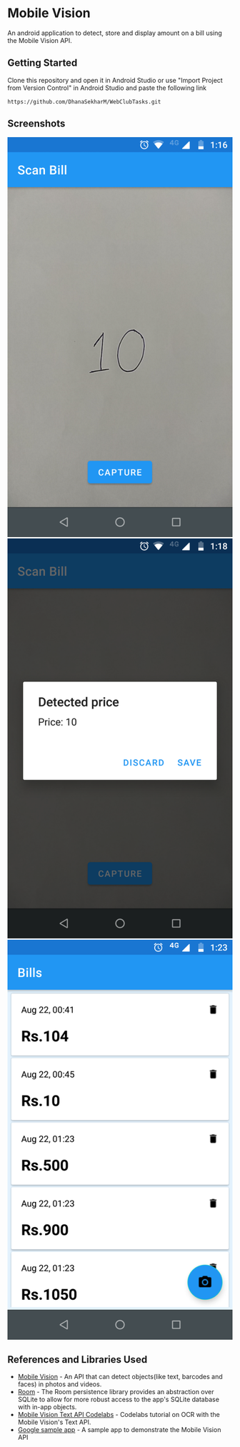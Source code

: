 # Mobile Vision

An android application to detect, store and display amount on a bill using the Mobile Vision API.



## Getting Started

Clone this repository and open it in Android Studio or use "Import Project from Version Control" in Android Studio and paste the following link

```
https://github.com/DhanaSekharM/WebClubTasks.git
```



## Screenshots

![](Screenshots/Scan.png)   ![](Screenshots/Detect.png)   ![](Screenshots/Display.png)





## References and Libraries Used



- [Mobile Vision](https://developers.google.com/android/reference/com/google/android/gms/vision/package-summary) - An API that can detect objects(like text, barcodes and faces) in photos and videos.
- [Room](https://developer.android.com/topic/libraries/architecture/room) - The Room persistence library provides an abstraction over SQLite to allow for more robust            access to the app's SQLite database with in-app objects.
- [Mobile Vision Text API Codelabs](https://codelabs.developers.google.com/codelabs/mobile-vision-ocr/#0) - Codelabs tutorial on OCR with the Mobile Vision's Text API.
- [Google sample app](https://github.com/googlesamples/android-vision) - A sample app to demonstrate the Mobile Vision API




